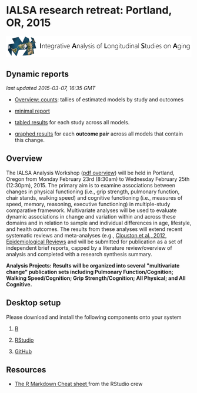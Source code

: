
# IALSA research retreat: Portland, OR, 2015
![logl](libs/images/ialsa_long.png)

## Dynamic reports
*last updated 2015-03-07, 16:35 GMT*

- [Overview: counts](http://htmlpreview.github.io/?https://github.com/IALSA/IALSA-2015-Portland/blob/master/reports/counts.html): tallies of estimated models by study and outcomes

- [minimal report](http://htmlpreview.github.io/?https://github.com/IALSA/IALSA-2015-Portland/blob/master/reports/minimalistic.html)

- [tabled results](http://htmlpreview.github.io/?https://github.com/IALSA/IALSA-2015-Portland/blob/master/synthesis/study_report.html) for each study across all models.

- [graphed results](http://htmlpreview.github.io/?https://github.com/IALSA/IALSA-2015-Portland/blob/master/synthesis/meta_report.html) for each **outcome pair** across all models that contain this change. 

## Overview

The IALSA Analysis Workshop ([pdf overview](https://www.dropbox.com/s/a8zmh70ybedyec6/IALSA%20Feb%202015%20Workshop%20Overview.pdf?dl=0)) will be held in Portland, Oregon from Monday February 23rd (8:30am) to Wednesday February 25th (12:30pm), 2015. The primary aim is to examine associations between changes in physical functioning (i.e., grip strength, pulmonary function, chair stands, walking speed) and cognitive functioning (i.e., measures of speed, memory, reasoning, executive functioning) in multiple-study comparative framework. Multivariate analyses will be used to evaluate dynamic associations in change and variation within and across these domains and in relation to sample and individual differences in age, lifestyle, and health outcomes. The results from these analyses will extend recent systematic reviews and meta-analyses (e.g., [Clouston et al., 2012, Epidemiological Reviews](https://www.dropbox.com/s/vfe7u2ez5oxp3ev/Clouston_2013_Epidemiol%20Rev.pdf?dl=0) and will be submitted for publication as a set of independent brief reports, capped by a literature review/overview of analysis and completed with a research synthesis summary.

**Analysis Projects: Results will be organized into several "multivariate change" publication sets including Pulmonary Function/Cognition; Walking Speed/Cognition; Grip Strength/Cognition; All Physical; and All Cognitive.**


## Desktop setup

Please download and install the following components onto your system

1. [R](http://cran.r-project.org/)

2. [RStudio](http://www.rstudio.com/products/rstudio/)

3. [GitHub](http://www.github.com)


## Resources

-  [The R Markdown Cheat sheet ](http://shiny.rstudio.com/articles/rm-cheatsheet.html) from the RStudio crew

